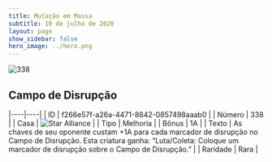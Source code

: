 ```yaml
---
title: Mutação em Massa
subtitle: 10 de julho de 2020
layout: page
show_sidebar: false
hero_image: ../hero.png
---
```


![338](https://cdn.keyforgegame.com/media/card_front/pt/479_338_F68HP88G2WQC_pt.png)

## Campo de Disrupção

|----|----|
| ID | f266e57f-a26a-4471-8842-0857498aaab0 |
| Número | 338 |
| Casa | ![Star Alliance](https://archonarcana.com/images/thumb/7/7d/Star_Alliance.png/22px-Star_Alliance.png "Aliança Estelar") |
| Tipo | Melhoria |
| Bônus | 1A |
| Texto | As chaves de seu oponente custam +1A para cada marcador de disrupção no Campo de Disrupção. Esta criatura ganha: “Luta/Coleta: Coloque um marcador de disrupção sobre o Campo de Disrupção.” |
| Raridade | Rara |
